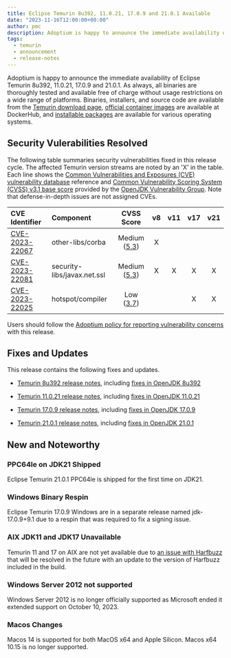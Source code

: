 ```yaml
---
title: Eclipse Temurin 8u392, 11.0.21, 17.0.9 and 21.0.1 Available
date: "2023-11-16T12:00:00+00:00"
author: pmc
description: Adoptium is happy to announce the immediate availability of Eclipse Temurin 8u392, 11.0.21, 17.0.9 and 21.0.1. As always, all binaries are thoroughly tested and available free of charge without usage restrictions on a wide range of platforms.
tags:
  - temurin
  - announcement
  - release-notes
---
```


Adoptium is happy to announce the immediate availability of Eclipse Temurin 8u392, 11.0.21, 17.0.9 and 21.0.1. As always, all binaries are thoroughly tested and available free of charge without usage restrictions on a wide range of platforms. Binaries, installers, and source code are available from the [Temurin download page](https://adoptium.net/temurin/releases), [official container images](https://hub.docker.com/_/eclipse-temurin) are available at DockerHub, and [installable packages](https://adoptium.net/installation/) are available for various operating systems.

## Security Vulerabilities Resolved

The following table summaries security vulnerabilities fixed in this release cycle. The affected Temurin version streams are noted by an 'X' in the table. Each line shows the [Common Vulnerabilities and Exposures (CVE) vulnerability database](https://nvd.nist.gov/vuln) reference and [Common Vulnerability Scoring System (CVSS) v3.1 base score](https://www.first.org/cvss/v3.1/specification-document) provided by the [OpenJDK Vulnerability Group](https://openjdk.org/groups/vulnerability/). Note that defense-in-depth issues are not assigned CVEs.

| CVE Identifier  | Component | CVSS Score | v8 | v11 | v17 | v21 |
| :---                                                              | :---                |  :----:      |  :----:   | :----:     | :----:     | :----:     |
| [CVE-2023-22067](https://nvd.nist.gov/vuln/detail/CVE-2023-22067) | other-libs/corba    | Medium ([5.3](https://www.first.org/cvss/calculator/3.1#CVSS:3.1/AV:N/AC:L/PR:N/UI:N/S:U/C:N/I:L/A:N))    | X          |            |           |           |
| [CVE-2023-22081](https://nvd.nist.gov/vuln/detail/CVE-2023-22081) | security-libs/javax.net.ssl    | Medium ([5.3](https://www.first.org/cvss/calculator/3.1#CVSS:3.1/AV:N/AC:L/PR:N/UI:N/S:U/C:N/I:N/A:L))    | X          | X           | X          | X          |
| [CVE-2023-22025](https://nvd.nist.gov/vuln/detail/CVE-2023-22025) | hotspot/compiler    | Low ([3.7](https://www.first.org/cvss/calculator/3.1#CVSS:3.1/AV:N/AC:H/PR:N/UI:N/S:U/C:N/I:L/A:N))    |           |            | X          | X          |

Users should follow the [Adoptium policy for reporting vulnerability concerns](https://github.com/adoptium/adoptium/security/policy#security-policies-and-procedures) with this release.

## Fixes and Updates

This release contains the following fixes and updates.

* [Temurin 8u392 release notes](https://adoptium.net/temurin/release-notes/?version=jdk8u392-b08), including [fixes in OpenJDK 8u392](https://bugs.openjdk.org/issues/?jql=project+%3D+JDK+AND+fixVersion+%3D+openjdk8u392)

* [Temurin 11.0.21 release notes](https://adoptium.net/temurin/release-notes/?version=jdk-11.0.21+9), including [fixes in OpenJDK 11.0.21](https://bugs.openjdk.org/issues/?jql=project+%3D+JDK+AND+fixVersion+%3D+11.0.21)

* [Temurin 17.0.9 release notes](https://adoptium.net/temurin/release-notes/?version=jdk-17.0.9+9), including [fixes in OpenJDK 17.0.9](https://bugs.openjdk.org/issues/?jql=project+%3D+JDK+AND+fixVersion+%3D+17.0.9)

* [Temurin 21.0.1 release notes](https://adoptium.net/temurin/release-notes/?version=jdk-21.0.1+12), including [fixes in OpenJDK 21.0.1](https://bugs.openjdk.org/issues/?jql=project+%3D+JDK+AND+fixVersion+%3D+21.0.1)

## New and Noteworthy

### PPC64le on JDK21 Shipped

Eclipse Temurin 21.0.1 PPC64le is shipped for the first time on JDK21.

### Windows Binary Respin

Eclipse Temurin 17.0.9 Windows are in a separate release named jdk-17.0.9+9.1 due to a respin that was required to fix a signing issue.

### AIX JDK11 and JDK17 Unavailable

Temurin 11 and 17 on AIX are not yet available due to [an issue with Harfbuzz](https://bugs.openjdk.org/browse/JDK-8313643) that will be resolved in the future with an update to the version of Harfbuzz included in the build.

### Windows Server 2012 not supported

Windows Server 2012 is no longer officially supported as Microsoft ended it extended support on October 10, 2023.

### Macos Changes

Macos 14 is supported for both MacOS x64 and Apple Silicon.  Macos x64 10.15 is no longer supported.